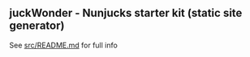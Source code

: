 ## juckWonder - Nunjucks starter kit (static site generator)

See [src/README.md](src/README.md) for full info
